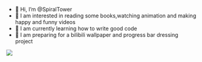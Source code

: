 - 👋 Hi, I’m @SpiralTower
- 👀 I am interested in reading some books,watching animation and making happy and funny videos
- 🌱 I am currently learning how to write good code
- 🎈 I am preparing for a bilibili wallpaper and progress bar dressing project

![](https://github-readme-stats.vercel.app/api?username=SpiralTower&theme=dark)
